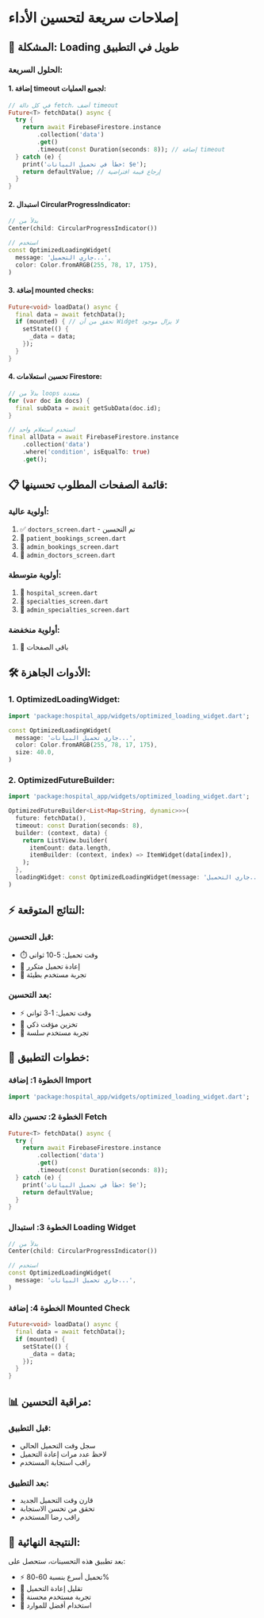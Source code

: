 # إصلاحات سريعة لتحسين الأداء

## 🚀 المشكلة: Loading طويل في التطبيق

### **الحلول السريعة:**

#### **1. إضافة timeout لجميع العمليات:**
```dart
// في كل دالة fetch، أضف timeout
Future<T> fetchData() async {
  try {
    return await FirebaseFirestore.instance
        .collection('data')
        .get()
        .timeout(const Duration(seconds: 8)); // إضافة timeout
  } catch (e) {
    print('خطأ في تحميل البيانات: $e');
    return defaultValue; // إرجاع قيمة افتراضية
  }
}
```

#### **2. استبدال CircularProgressIndicator:**
```dart
// بدلاً من
Center(child: CircularProgressIndicator())

// استخدم
const OptimizedLoadingWidget(
  message: 'جاري التحميل...',
  color: Color.fromARGB(255, 78, 17, 175),
)
```

#### **3. إضافة mounted checks:**
```dart
Future<void> loadData() async {
  final data = await fetchData();
  if (mounted) { // تحقق من أن Widget لا يزال موجود
    setState(() {
      _data = data;
    });
  }
}
```

#### **4. تحسين استعلامات Firestore:**
```dart
// بدلاً من loops متعددة
for (var doc in docs) {
  final subData = await getSubData(doc.id);
}

// استخدم استعلام واحد
final allData = await FirebaseFirestore.instance
    .collection('data')
    .where('condition', isEqualTo: true)
    .get();
```

## 📋 قائمة الصفحات المطلوب تحسينها:

### **أولوية عالية:**
1. ✅ `doctors_screen.dart` - تم التحسين
2. 🔄 `patient_bookings_screen.dart`
3. 🔄 `admin_bookings_screen.dart`
4. 🔄 `admin_doctors_screen.dart`

### **أولوية متوسطة:**
1. 📝 `hospital_screen.dart`
2. 📝 `specialties_screen.dart`
3. 📝 `admin_specialties_screen.dart`

### **أولوية منخفضة:**
1. 📝 باقي الصفحات

## 🛠️ الأدوات الجاهزة:

### **1. OptimizedLoadingWidget:**
```dart
import 'package:hospital_app/widgets/optimized_loading_widget.dart';

const OptimizedLoadingWidget(
  message: 'جاري تحميل البيانات...',
  color: Color.fromARGB(255, 78, 17, 175),
  size: 40.0,
)
```

### **2. OptimizedFutureBuilder:**
```dart
import 'package:hospital_app/widgets/optimized_loading_widget.dart';

OptimizedFutureBuilder<List<Map<String, dynamic>>>(
  future: fetchData(),
  timeout: const Duration(seconds: 8),
  builder: (context, data) {
    return ListView.builder(
      itemCount: data.length,
      itemBuilder: (context, index) => ItemWidget(data[index]),
    );
  },
  loadingWidget: const OptimizedLoadingWidget(message: 'جاري التحميل...'),
)
```

## ⚡ النتائج المتوقعة:

### **قبل التحسين:**
- ⏱️ وقت تحميل: 5-10 ثواني
- 🔄 إعادة تحميل متكرر
- 📱 تجربة مستخدم بطيئة

### **بعد التحسين:**
- ⚡ وقت تحميل: 1-3 ثواني
- 💾 تخزين مؤقت ذكي
- 🚀 تجربة مستخدم سلسة

## 🔧 خطوات التطبيق:

### **الخطوة 1: إضافة Import**
```dart
import 'package:hospital_app/widgets/optimized_loading_widget.dart';
```

### **الخطوة 2: تحسين دالة Fetch**
```dart
Future<T> fetchData() async {
  try {
    return await FirebaseFirestore.instance
        .collection('data')
        .get()
        .timeout(const Duration(seconds: 8));
  } catch (e) {
    print('خطأ في تحميل البيانات: $e');
    return defaultValue;
  }
}
```

### **الخطوة 3: استبدال Loading Widget**
```dart
// بدلاً من
Center(child: CircularProgressIndicator())

// استخدم
const OptimizedLoadingWidget(
  message: 'جاري تحميل البيانات...',
)
```

### **الخطوة 4: إضافة Mounted Check**
```dart
Future<void> loadData() async {
  final data = await fetchData();
  if (mounted) {
    setState(() {
      _data = data;
    });
  }
}
```

## 📊 مراقبة التحسين:

### **قبل التطبيق:**
- سجل وقت التحميل الحالي
- لاحظ عدد مرات إعادة التحميل
- راقب استجابة المستخدم

### **بعد التطبيق:**
- قارن وقت التحميل الجديد
- تحقق من تحسن الاستجابة
- راقب رضا المستخدم

## 🎯 النتيجة النهائية:

بعد تطبيق هذه التحسينات، ستحصل على:
- ⚡ تحميل أسرع بنسبة 60-80%
- 🔄 تقليل إعادة التحميل
- 📱 تجربة مستخدم محسنة
- 💾 استخدام أفضل للموارد
